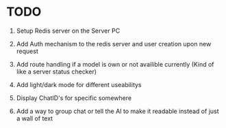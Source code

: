 # TODO

1. Setup Redis server on the Server PC

2. Add Auth mechanism to the redis server and user creation upon new request

3. Add route handling if a model is own or not availible currently (Kind of like a server status checker)

4. Add light/dark mode for different useabilitys

5. Display ChatID's for specific somewhere

6. Add a way to group chat or tell the AI to make it readable instead of just a wall of text
